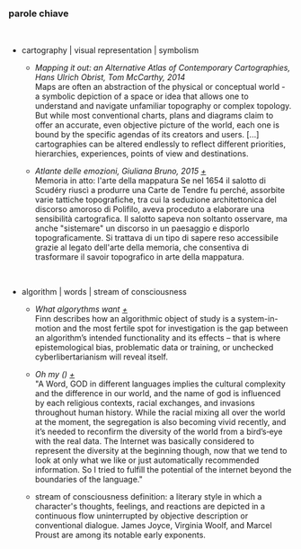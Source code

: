 
### parole chiave
<br>

+    cartography | visual representation | symbolism
       
     +    *Mapping it out: an Alternative Atlas of Contemporary Cartographies, Hans Ulrich Obrist, Tom McCarthy, 2014*<br>
     Maps are often an abstraction of the physical or conceptual world - a symbolic depiction of a space or idea that allows one to          understand and navigate unfamiliar topography or complex topology. But while most conventional charts, plans and diagrams claim to      offer an accurate, even objective picture of the world, each one is bound by the specific agendas of its creators and users.
     [...] cartographies can be altered endlessly to reflect different priorities, hierarchies, experiences, points of view and             destinations. 

     +    *Atlante delle emozioni, Giuliana Bruno, 2015 [+](http://docenti.unimc.it/g.cipolletta/teaching/2016/16511/files/lezione-7_laboratorio-di-arte-visuale-e-tecnologia/Bruno-AtlanteEmozioni.pdf)* <br>
    Memoria in atto: l'arte della mappatura
    Se nel 1654 il salotto di Scudéry riuscì a produrre una Carte de Tendre fu perché,
    assorbite varie tattiche topografiche, tra cui la seduzione architettonica del discorso
    amoroso di Polifilo, aveva proceduto a elaborare una sensibilità cartografica. Il salotto
    sapeva non soltanto osservare, ma anche "sistemare" un discorso in un paesaggio e
    disporlo topograficamente. Si trattava di un tipo di sapere reso accessibile grazie al legato
    dell'arte della memoria, che consentiva di trasformare il savoir topografico in arte della
    mappatura.
     <br>
    
+    algorithm | words | stream of consciousness


        +    *What algorythms want [+](http://www.creativeapplications.net/reviews/what-algorithms-want-reflecting-on-human-agency-in-the-age-of-automation/)* <br>
        Finn describes how an algorithmic object of study is a system-in-motion and the most fertile spot for investigation is the gap between an algorithm’s intended functionality and its effects – that is where epistemological bias, problematic data or training, or unchecked cyberlibertarianism will reveal itself. <br>

        +    *Oh my () [+](http://www.creativeapplications.net/arduino-2/oh-my-calling-for-god-in-48-languages-using-twitter-api/)* <br>
             "A Word, GOD in different languages implies the cultural complexity and the difference in our world, and the name of god is influenced by each religious contexts, racial exchanges, and invasions throughout human history. While the racial mixing all over the world at the moment, the segregation is also becoming vivid recently, and it’s needed to reconfirm the diversity of the world from a bird’s‐eye with the real data. The Internet was basically considered to represent the diversity at the beginning though, now that we tend to look at only what we like or just automatically recommended information. So I tried to fulfill the potential of the internet beyond the boundaries of the language."

        +    stream of consciousness definition: a literary style in which a character's thoughts, feelings, and reactions are depicted in a continuous flow uninterrupted by objective description or conventional dialogue. James Joyce, Virginia Woolf, and Marcel Proust are among its notable early exponents.
